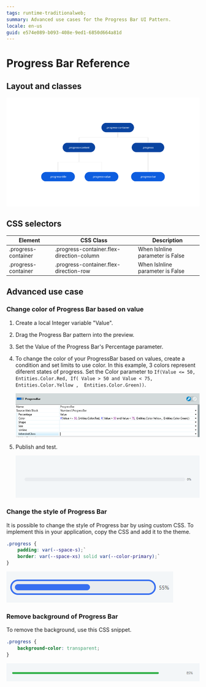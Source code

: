 ```yaml
---
tags: runtime-traditionalweb; 
summary: Advanced use cases for the Progress Bar UI Pattern.
locale: en-us
guid: e574e089-b093-408e-9ed1-6850d664a81d
---
```


# Progress Bar Reference

## Layout and classes

![](<images/progressbar-6-diag.png?width=650>)

## CSS selectors

| **Element** |  **CSS Class** |  **Description**  |
| --- | --- | --- |
| .progress-container | .progress-container.flex-direction-column |  When IsInline parameter is False  |
| .progress-container | .progress-container.flex-direction-row |  When IsInline parameter is False  |

## Advanced use case

### Change color of Progress Bar based on value

1. Create a local Integer variable "Value".

1. Drag the Progress Bar pattern into the preview.

1. Set the Value of the Progress Bar's Percentage parameter.

1. To change the color of your ProgressBar based on values, create a condition and set limits to use color. In this example, 3 colors represent diferent states of progress. Set the Color parameter to `If(Value <= 50, Entities.Color.Red, If( Value > 50 and Value < 75,  Entities.Color.Yellow ,  Entities.Color.Green))`.

    ![](<images/progressbar-7-ss.png>)

1. Publish and test.

    ![](<images/progressbar-5.gif>)

### Change the style of Progress Bar

It is possible to change the style of Progress bar by using custom CSS. To implement this in your application, copy the CSS and add it to the theme.

```css
.progress {
    padding: var(--space-s);`
    border: var(--space-xs) solid var(--color-primary);`
}
```

![](<images/progressbar-8.png>)

### Remove background of Progress Bar

To remove the background, use this CSS snippet.

```css
.progress {
    background-color: transparent;
}
```

![](<images/progressbar-9.png>)
